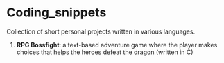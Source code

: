 # Coding_snippets
Collection of short personal projects written in various languages.

1. **RPG Bossfight**: a text-based adventure game where the player makes choices that helps the heroes defeat the dragon (written in C)
